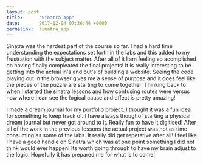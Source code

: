 ```yaml
---
layout: post
title:      "Sinatra App"
date:       2017-12-04 07:36:44 +0000
permalink:  sinatra_app
---
```



Sinatra was the hardest part of the course so far. I had a hard time understanding the expectations set forth in the labs and this added to my frustration with the subject matter. After all of it I am feeling so acomplished on having finally compleated the final projects! It is really interesting to be getting into the actual in's and out's of building a website. Seeing the code playing out in the browser gives me a sense of purpose and it does feel like the pieces of the puzzle are starting to come together. Thinking back to when I started the sinatra lessons and how confusing routes were versus now where I can see the logical cause and effect is pretty amazing! 

I made a dream journal for my portfolio project. I thought it was a fun idea for something to keep track of. I have always thougt of starting a physical dream journal but never got around to it. Really fun to have it digitised! After all of the work in the previous lessons the actual project was not as time consuming as some of the labs. It really did get repetative after all! I feel like I have a good handle on Sinatra which was at one point something I did not think would ever happen! Its worth going through to have my brain adjust to the logic. Hopefully it has prepared me for what is to come! 
